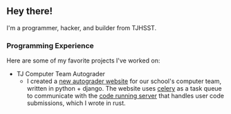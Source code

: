 ## Hey there!

I'm a programmer, hacker, and builder from TJHSST.

### Programming Experience
Here are some of my favorite projects I've worked on:
- TJ Computer Team Autograder
  - I created a [new autograder website](https://github.com/TJ-Computer-Team/autograder2) for our school's computer team, written in python + django. The website uses [celery](https://github.com/celery/celery) as a task queue to communicate with the [code running server](https://github.com/TJ-Computer-Team/coderunner) that handles user code submissions, which I wrote in rust.
